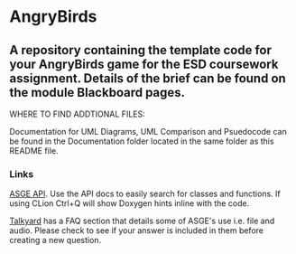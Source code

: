 # AngryBirds
A repository containing the template code for your AngryBirds game for the ESD coursework assignment. Details of the brief can be found on the module Blackboard pages.
---



WHERE TO FIND ADDTIONAL FILES:

Documentation for UML Diagrams, UML Comparison and Psuedocode can be found in the Documentation folder located in the same folder as this README file.






### Links
[ASGE API](https://huxyuk.github.io/AwesomeSauceGE/). Use the API docs to easily search for classes and functions. If using CLion Ctrl+Q will show Doxygen hints inline with the code. 

[Talkyard](https://talkyard.codeape.co.uk/latest/faqs) has a FAQ section that details some of ASGE's use i.e. file and audio. Please check to see if your answer is included in them before creating a new question. 
